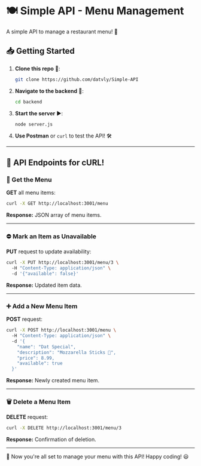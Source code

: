 # 🍽️ Simple API - Menu Management

A simple API to manage a restaurant menu! 🚀

## 📥 Getting Started

1. **Clone this repo** 📂:
   ```sh
   git clone https://github.com/datvly/Simple-API
   ```
2. **Navigate to the backend** 📁:
   ```sh
   cd backend
   ```
3. **Start the server** ▶️:
   ```sh
   node server.js
   ```

4. **Use Postman** or `curl` to test the API! 🛠️

---

## 📖 API Endpoints for cURL!

### 📜 Get the Menu
**GET** all menu items:
```sh
curl -X GET http://localhost:3001/menu
```
**Response:** JSON array of menu items.

---

### ⛔ Mark an Item as Unavailable
**PUT** request to update availability:
```sh
curl -X PUT http://localhost:3001/menu/3 \  
  -H "Content-Type: application/json" \  
  -d '{"available": false}'
```
**Response:** Updated item data.

---

### ➕ Add a New Menu Item
**POST** request:
```sh
curl -X POST http://localhost:3001/menu \  
  -H "Content-Type: application/json" \  
  -d '{
    "name": "Dat Special",
    "description": "Mozzarella Sticks 🧀",
    "price": 8.99,
    "available": true
  }'
```
**Response:** Newly created menu item.

---

### 🗑️ Delete a Menu Item
**DELETE** request:
```sh
curl -X DELETE http://localhost:3001/menu/3
```
**Response:** Confirmation of deletion.

---

🎉 Now you're all set to manage your menu with this API! Happy coding! 😃
